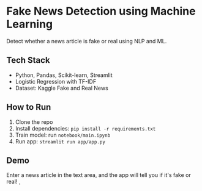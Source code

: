 # Fake News Detection using Machine Learning

Detect whether a news article is fake or real using NLP and ML.

## Tech Stack
- Python, Pandas, Scikit-learn, Streamlit
- Logistic Regression with TF-IDF
- Dataset: Kaggle Fake and Real News

## How to Run
1. Clone the repo
2. Install dependencies: `pip install -r requirements.txt`
3. Train model: run `notebook/main.ipynb`
4. Run app: `streamlit run app/app.py`

## Demo
Enter a news article in the text area, and the app will tell you if it's fake or real!
¸